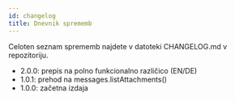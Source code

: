 ```yaml
---
id: changelog
title: Dnevnik sprememb
---
```


Celoten seznam sprememb najdete v datoteki CHANGELOG.md v repozitoriju.

- 2.0.0: prepis na polno funkcionalno različico (EN/DE)
- 1.0.1: prehod na messages.listAttachments()
- 1.0.0: začetna izdaja
